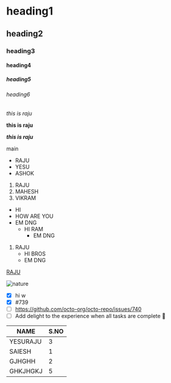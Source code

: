 # heading1
## heading2
### heading3
#### heading4
##### heading5
###### heading6
*this is raju*

**this is raju**

***this is raju***

main
- RAJU
- YESU 
- ASHOK
1. RAJU
2. MAHESH
3. VIKRAM
- HI
- HOW ARE YOU
- EM DNG
  - HI RAM
    - EM DNG
 1. RAJU
    - HI BROS
    - EM DNG

[RAJU](WWW.GOOGLE.COM)

![nature](https://i.pinimg.com/originals/1b/aa/1f/1baa1f42a05b4a83fe1b6f7851ff5863.gif)

- [x] hi w
- [x] #739
- [ ] https://github.com/octo-org/octo-repo/issues/740
- [ ] Add delight to the experience when all tasks are complete :tada:

NAME|S.NO
----|-----
YESURAJU|3
SAIESH|1
GJHGHH|2
GHKJHGKJ|5

